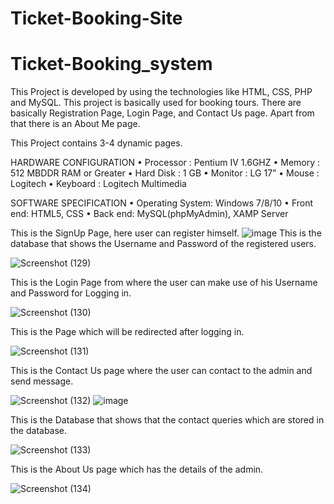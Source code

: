 # Ticket-Booking-Site
# Ticket-Booking_system
This Project is developed by using the technologies like HTML, CSS, PHP and MySQL. This project is basically used for booking tours. There are basically Registration Page, Login Page, and Contact Us page. Apart from that there is an About Me page.

This Project contains 3-4 dynamic pages.

HARDWARE CONFIGURATION • Processor : Pentium IV 1.6GHZ • Memory : 512 MBDDR RAM or Greater • Hard Disk : 1 GB • Monitor : LG 17” • Mouse : Logitech • Keyboard : Logitech Multimedia

SOFTWARE SPECIFICATION • Operating System: Windows 7/8/10 • Front end: HTML5, CSS • Back end: MySQL(phpMyAdmin), XAMP Server

This is the SignUp Page, here user can register himself.
![image](https://user-images.githubusercontent.com/101502785/196817088-36d4adcc-4922-45e8-acf8-7af42943da7e.png)
This is the database that shows the Username and Password of the registered users.

![Screenshot (129)](https://user-images.githubusercontent.com/101502785/196817992-1f28065b-65c1-4fcc-8d37-1c0a016daf7a.png)

This is the Login Page from where the user can make use of his Username and Password for Logging in.

![Screenshot (130)](https://user-images.githubusercontent.com/101502785/196818115-12eb5de5-5e09-47a4-8ed2-fa1b21797447.png)

This is the Page which will be redirected after logging in.

![Screenshot (131)](https://user-images.githubusercontent.com/101502785/196818286-8bce10c7-02ca-4691-b347-62c3a0d5cd9e.png)

This is the Contact Us page where the user can contact to the admin and send message.

![Screenshot (132)](https://user-images.githubusercontent.com/101502785/196818561-3cae017c-198c-4e2b-b2fb-df00a2ba21a5.png)
![image](https://user-images.githubusercontent.com/101502785/196818578-e0b29b9d-db6c-46c9-80a2-148553779c95.png)

This is the Database that shows that the contact queries which are stored in the database.

![Screenshot (133)](https://user-images.githubusercontent.com/101502785/196818761-e4ba0136-fc5c-4472-9c38-38bdd26887cc.png)

This is the About Us page which has the details of the admin.

![Screenshot (134)](https://user-images.githubusercontent.com/101502785/196818894-8b62cef9-36ac-4653-b333-0fdd67644b57.png)
